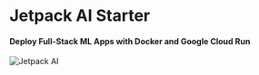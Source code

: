 # Jetpack AI Starter
#### Deploy Full-Stack ML Apps with Docker and Google Cloud Run
![Jetpack AI](https://github.com/atick-faisal/Jetpack-AI-Starter/assets/38709932/0355d63f-ddc2-4272-92db-49f03bbfcf2e)
